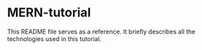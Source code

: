# MERN-tutorial

This README file serves as a reference. It briefly describes all the technologies used in this tutorial.